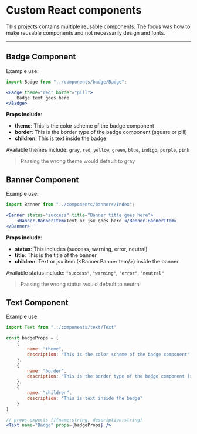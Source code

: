 # Custom React components

This projects contains multiple reusable components.
The focus was how to make reusable components and not necessarily design and fonts.

---

## Badge Component

Example use:

```jsx
import Badge from "../components/badge/Badge";

<Badge theme="red" border="pill">
    Badge text goes here
</Badge>
```

**Props include**:

- **theme**: This is the color scheme of the badge component
- **border**: This is the border type of the badge component (square or pill)
- **children**: This is text inside the badge

Available themes include: `gray`, `red`, `yellow`, `green`, `blue`, `indigo`, `purple`, `pink`

> Passing the wrong theme would default to gray


## Banner Component

Example use:

```jsx
import Banner from "../components/banners/Index";

<Banner status="success" title="Banner title goes here">
    <Banner.BannerItem>Text or jsx goes here </Banner.BannerItem>
</Banner>
```

**Props include**:

- **status**: This includes (success, warning, error, neutral)
- **title**: This is the title of the banner
- **children**: Text or jsx item (<Banner.BannerItem/>) inside the banner

Available status include: `"success"`, `"warning"`, `"error"`, `"neutral"`

> Passing the wrong status would default to neutral


## Text Component

Example use:

```jsx
import Text from "../components/text/Text"

const badgeProps = [
    {
        name: "theme",
        description: "This is the color scheme of the badge component"
    },
    {
        name: "border",
        description: "This is the border type of the badge component (square or pill)"
    },
    {
        name: "children",
        description: "This is text inside the badge"
    }
]

// props expects []{name:string, description:string}
<Text name="Badge" props={badgeProps} />
```
